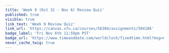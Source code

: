 ```yaml
---
title: 'Week 9 (Oct 31 - Nov 6) Review Quiz'
published: true
visible: true
link_text: 'Week 9 Review Quiz'
link_url: 'https://canvas.sfu.ca/courses/56304/assignments/504186'
badge_label: 'Fri Nov 6th 11:59pm PST'
badge_url: 'https://www.timeanddate.com/worldclock/fixedtime.html?msg=CMPT-363+Week+9+Review+Quiz+Due+Date&iso=20201106T235900'
never_cache_twig: true
---
```

